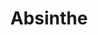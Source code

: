 ---
codehost: https://github.com/absinthe-graphql
logohandle: absinthe-graphql
slack: https://elixir-slackin.herokuapp.com/
sort: absinthe
title: Absinthe
website: http://absinthe-graphql.org/
---
